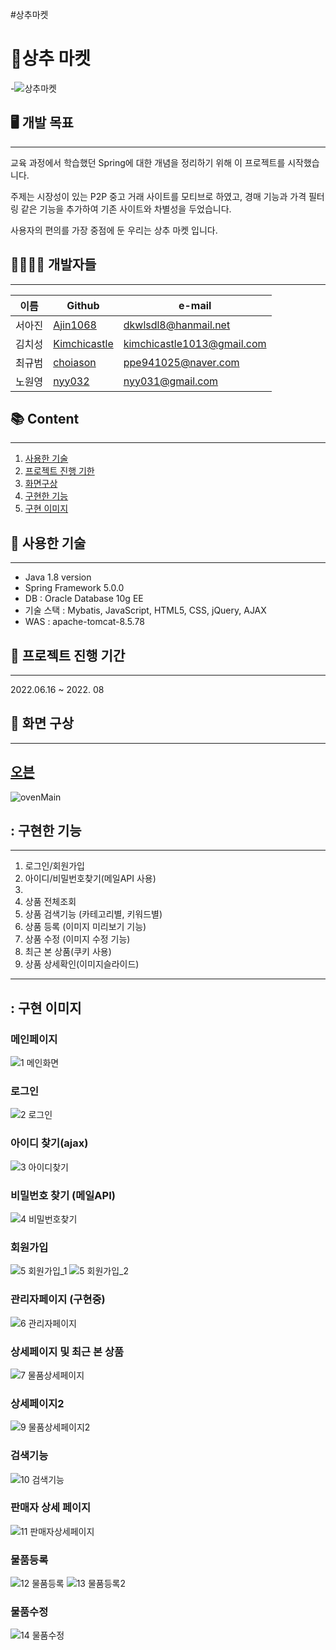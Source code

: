 #상추마켓
# 🥬상추 마켓

-![상추마켓](https://user-images.githubusercontent.com/88763803/178965714-a4cdad83-fcf1-4a1b-ab82-5764d1e23249.png)

## 🖥️ 개발 목표
---

교육 과정에서 학습했던 Spring에 대한 개념을 정리하기 위해 이 프로젝트를 시작했습니다.

주제는 시장성이 있는 P2P 중고 거래 사이트를 모티브로 하였고, 경매 기능과 가격 필터링 같은 기능을 추가하여 기존 사이트와 차별성을 두었습니다.

사용자의 편의를 가장 중점에 둔 우리는 상추 마켓 입니다.

## 👨‍👨‍👧‍👧 개발자들
---

| 이름 | Github | e-mail |
| --- | --- | --- |
| 서아진 | [Ajin1068](https://github.com/AJin1068) | dkwlsdl8@hanmail.net |
| 김치성 | [Kimchicastle](https://github.com/KimchiCastle) | kimchicastle1013@gmail.com |
| 최규범 | [choiason](https://github.com/choiason) | ppe941025@naver.com |
| 노원영 | [nyy032](https://github.com/nyy032) | nyy031@gmail.com |

## 📚 Content
---

1. [사용한 기술](https://github.com/KimchiCastle/ICT_TeamProject#-%EC%82%AC%EC%9A%A9%ED%95%9C-%EA%B8%B0%EC%88%A0)
2. [프로젝트 진행 기한](https://github.com/KimchiCastle/ICT_TeamProject#-%ED%94%84%EB%A1%9C%EC%A0%9D%ED%8A%B8-%EC%A7%84%ED%96%89-%EA%B8%B0%EA%B0%84)
3. [화면구상](https://github.com/KimchiCastle/ICT_TeamProject#-%ED%99%94%EB%A9%B4-%EA%B5%AC%EC%83%81)
4. [구현한 기능](https://github.com/KimchiCastle/ICT_TeamProject#-%EA%B5%AC%ED%98%84%ED%95%9C-%EA%B8%B0%EB%8A%A5)
5. [구현 이미지](https://github.com/KimchiCastle/ICT_TeamProject#-%EA%B5%AC%ED%98%84-%EC%9D%B4%EB%AF%B8%EC%A7%80)

## 🔨 사용한 기술
---

- Java 1.8 version
- Spring Framework 5.0.0
- DB : Oracle Database 10g EE
- 기술 스택 : Mybatis, JavaScript, HTML5, CSS, jQuery, AJAX
- WAS : apache-tomcat-8.5.78

## 📆 프로젝트 진행 기간
---

2022.06.16 ~ 2022. 08 

## 🎨 화면 구상
---

## [오븐](https://ovenapp.io/view/rapRTRKLth68syfLn03wypVPe3rcHxCG/wJE6j)


![ovenMain](https://user-images.githubusercontent.com/88763803/180354758-52341404-a7f0-4f24-93fc-0a41f2ab87d0.png)


## : 구현한 기능
---
1. 로그인/회원가입
2. 아이디/비밀번호찾기(메일API 사용)
3. 
4. 상품 전체조회 
5. 상품 검색기능 (카테고리별, 키워드별)
6. 상품 등록 (이미지 미리보기 기능)
7. 상품 수정 (이미지 수정 기능)
8. 최근 본 상품(쿠키 사용)
9. 상품 상세확인(이미지슬라이드)

---

## : 구현 이미지

### 메인페이지
![1 메인화면](https://user-images.githubusercontent.com/88763803/181046401-28993f8e-6639-4e8b-bbb9-ea0967bd3057.png)

### 로그인
![2 로그인](https://user-images.githubusercontent.com/88763803/181046739-692ef93c-51b2-452b-a9df-fae4be88073c.png)

### 아이디 찾기(ajax)
![3 아이디찾기](https://user-images.githubusercontent.com/88763803/181047197-06b4f65a-87c5-457f-b183-3ccaa33e0591.png)

### 비밀번호 찾기 (메일API)
![4 비밀번호찾기](https://user-images.githubusercontent.com/88763803/181047362-7c2a6e23-c542-4768-bffc-016a3ad093a1.png)

### 회원가입
![5 회원가입_1](https://user-images.githubusercontent.com/88763803/181047517-65046478-681a-4bb1-8c24-4ed2645457da.png)
![5 회원가입_2](https://user-images.githubusercontent.com/88763803/181047568-3a4bf374-1d18-42d6-aeda-b39f36b85353.png)

### 관리자페이지 (구현중)
![6 관리자페이지](https://user-images.githubusercontent.com/88763803/181048376-0f504df0-031f-4ed4-bdf1-3a417c22c6b8.png)

### 상세페이지 및 최근 본 상품
![7 물품상세페이지](https://user-images.githubusercontent.com/88763803/181047678-d7051579-af6d-492d-bff8-09b236216d6b.png)

### 상세페이지2
![9 물품상세페이지2](https://user-images.githubusercontent.com/88763803/181047820-1e44e106-fbcf-4010-8340-b5493c1f3d9f.png)

### 검색기능
![10 검색기능](https://user-images.githubusercontent.com/88763803/181047922-fbde16a5-3806-4933-a936-e477eeed35a6.png)

### 판매자 상세 페이지
![11 판매자상세페이지](https://user-images.githubusercontent.com/88763803/181048010-5260d9d4-472b-40e8-8e7b-7a57ea1d52d3.png)

### 물품등록
![12 물품등록](https://user-images.githubusercontent.com/88763803/181048127-daaf21f8-5d33-41c7-a521-081ad29ce4cb.png)
![13 물품등록2](https://user-images.githubusercontent.com/88763803/181048183-cb45f51d-e6b8-475c-bf1e-e2d95d76eadd.png)

### 물품수정
![14 물품수정](https://user-images.githubusercontent.com/88763803/181048495-f46344d1-f691-464d-91ec-0a91df050011.png)
